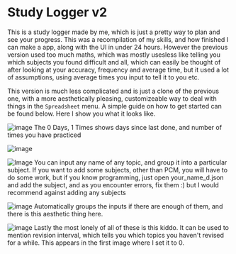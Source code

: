 # Study Logger v2

This is a study logger made by me, which is just a pretty way to plan and see your progress. This was a recompilation of my skills, and how finished I can make a app, along with the UI in under 24 hours. However the previous version used too much maths, which was mostly usesless like telling you which subjects you found difficult and all, which can easily be thought of after looking at your accuracy, frequency and average time, but it used a lot of assumptions, using average times you input to tell it to you etc.

This version is much less complicated and is just a clone of the previous one, with a more aesthetically pleasing, customizeable way to deal with things in the `Spreadsheet` menu. A simple guide on how to get started can be found below. Here I show you what it looks like. 

![image](https://user-images.githubusercontent.com/71702390/162894906-d00966f8-a349-4f05-8437-681749b99397.png)
The 0 Days, 1 Times shows days since last done, and number of times you have practiced

![image](https://user-images.githubusercontent.com/71702390/162895130-f8d50332-beb8-479a-9da2-4471de00ec7b.png)

![Image](https://user-images.githubusercontent.com/71702390/162895318-eaa99358-6b25-4620-b8dc-56e3109a8952.png)
You can input any name of any topic, and group it into a particular subject. If you want to add some subjects, other than PCM, you will have to do some work, but if you know programming, just open your_name_d.json and add the subject, and as you encounter errors, fix them :) but I would recommend against adding any subjects

![image](https://user-images.githubusercontent.com/71702390/162895941-4b4fecc4-cdd7-471e-aacb-182757d7e7c1.png)
Automatically groups the inputs if there are enough of them, and there is this aesthetic thing here.

![image](https://user-images.githubusercontent.com/71702390/162896097-985d87b4-f6bb-4d6b-8228-badf5a4de1f6.png)
Lastly the most lonely of all of these is this kiddo. It can be used to mention revision interval, which tells you which topics you haven't revised for a while. This appears in the first image where I set it to 0.
